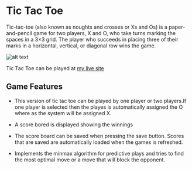 

# Tic Tac Toe    

Tic-tac-toe (also known as noughts and crosses or Xs and Os) is a paper-and-pencil game for two players, X and O, who take turns marking the spaces in a 3×3 grid. The player who succeeds in placing three of their marks in a horizontal, vertical, or diagonal row wins the game.


![alt text](http://i.imgur.com/jbv06tf.png "Logo Title Text 1")


Tic Tac Toe can be played at [my live site](https://politisj.github.io/tictactoe/)


## Game Features

- This version of tic tac toe can be played by one player or two players.If one player is selected
then the playes is automatically assigned the O where as the system will be assigned X.

- A score bored is displayed showing the winnings

- The score board can be saved when pressing the save button. Scores that are saved are automatically loaded when the games is refreshed.

- Implements the minmax algorithm for predictive plays and tries to find the most optimal move or a move that will block the opponent.
